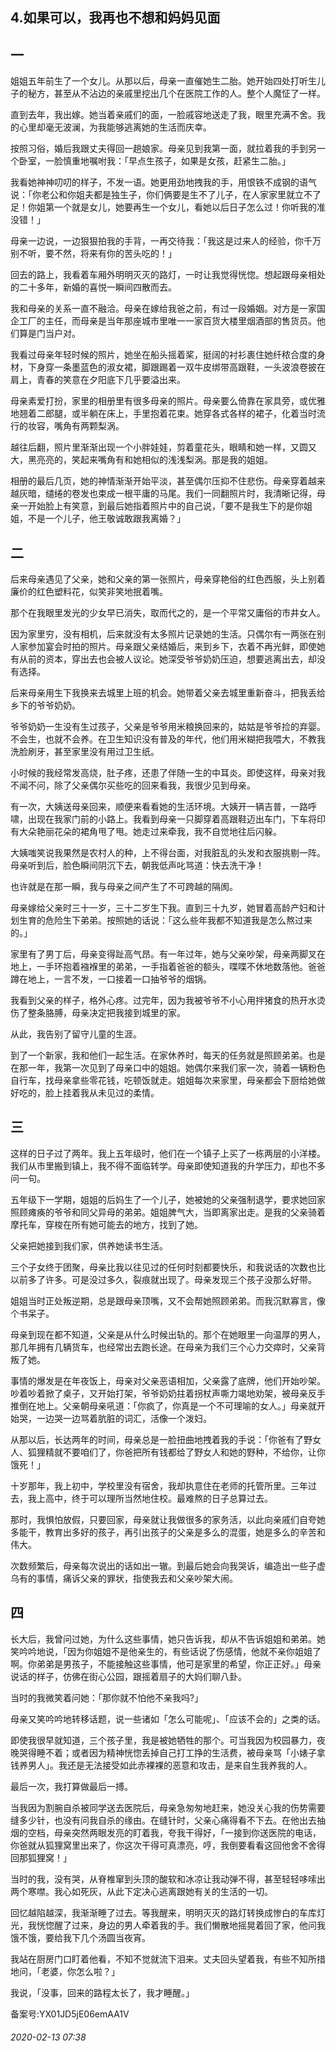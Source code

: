## 4.如果可以，我再也不想和妈妈见面

一
--


姐姐五年前生了一个女儿。从那以后，母亲一直催她生二胎。她开始四处打听生儿子的秘方，甚至从不沾边的亲戚里挖出几个在医院工作的人。整个人魔怔了一样。


直到去年，我出嫁。她当着亲戚们的面，一脸戚容地送走了我，眼里充满不舍。我的心里却毫无波澜，为我能够逃离她的生活而庆幸。


按照习俗，婚后我跟丈夫得回一趟娘家。母亲见到我第一面，就拉着我的手到另一个卧室，一脸慎重地嘱咐我：「早点生孩子，如果是女孩，赶紧生二胎。」


我看她神神叨叨的样子，不发一语。她更用劲地拽我的手，用恨铁不成钢的语气说：「你老公和你姐夫都是独生子，你们俩要是生不了儿子，在人家家里就立不了足！你姐第一个就是女儿，她要再生一个女儿，看她以后日子怎么过！你听我的准没错！」


母亲一边说，一边狠狠拍我的手背，一再交待我：「我这是过来人的经验，你千万别不听，要不然，将来有你的苦头吃的！」


回去的路上，我看着车厢外明明灭灭的路灯，一时让我觉得恍惚。想起跟母亲相处的二十多年，新婚的喜悦一瞬间四散而去。


我和母亲的关系一直不融洽。母亲在嫁给我爸之前，有过一段婚姻。对方是一家国企工厂的主任，而母亲是当年那座城市里唯一一家百货大楼里烟酒部的售货员。他们算是门当户对。


我看过母亲年轻时候的照片，她坐在船头摇着桨，挺阔的衬衫裹住她纤秾合度的身材，下身穿一条墨蓝色的淑女裙，脚跟踢着一双牛皮绑带高跟鞋，一头波浪卷披在肩上，青春的笑意在夕阳底下几乎要溢出来。


母亲素爱打扮，家里的相册里有很多母亲的照片。母亲要么倚靠在家具旁，或优雅地翘着二郎腿，或半躺在床上，手里抱着花束。她穿各式各样的裙子，化着当时流行的妆容，嘴角有两颗梨涡。


越往后翻，照片里渐渐出现一个小胖娃娃，剪着童花头，眼睛和她一样，又圆又大，黑亮亮的，笑起来嘴角有和她相似的浅浅梨涡。那是我的姐姐。


相册的最后几页，她的神情渐渐开始平淡，甚至偶尔压抑不住悲伤。母亲穿着越来越灰暗，缱绻的卷发也束成一根平庸的马尾。我们一同翻照片时，我清晰记得，母亲一开始脸上有笑意，到最后她指着照片中的自己说，「要不是我生下的是你姐姐，不是一个儿子，他王敬诚敢跟我离婚？」


二
-


后来母亲遇见了父亲，她和父亲的第一张照片，母亲穿艳俗的红色西服，头上别着廉价的红色塑料花，似笑非笑地抿着嘴。


那个在我眼里发光的少女早已消失，取而代之的，是一个平常又庸俗的市井女人。


因为家里穷，没有相机，后来就没有太多照片记录她的生活。只偶尔有一两张在别人家参加宴会时拍的照片。母亲跟父亲结婚后，来到乡下，衣着不再光鲜，即使她有从前的资本，穿出去也会被人议论。她深受爷爷奶奶压迫，想要逃离出去，却没有选择。


后来母亲用生下我换来去城里上班的机会。她带着父亲去城里重新奋斗，把我丢给乡下的爷爷奶奶。


爷爷奶奶一生没有生过孩子，父亲是爷爷用米粮换回来的，姑姑是爷爷捡的弃婴。不会生，也就不会养。在卫生知识没有普及的年代，他们用米糊把我喂大，不教我洗脸刷牙，甚至家里没有用过卫生纸。


小时候的我经常发高烧，肚子疼，还患了伴随一生的中耳炎。即使这样，母亲对我不闻不问，除了父亲偶尔买些吃的回来看我，我很少见到母亲。


有一次，大姨送母亲回来，顺便来看看她的生活环境。大姨开一辆吉普，一路呼啸，出现在我家门前的小路上。我看到母亲一只脚穿着高跟鞋迈出车门，下车将印有大朵艳丽花朵的裙角甩了甩。她走过来牵我，我不自觉地往后闪躲。


大姨嗤笑说我果然是农村人的种，上不得台面，对我脏乱的头发和衣服挑剔一阵。母亲听到后，脸色瞬间阴沉下去，朝我低声叱骂道：快去洗干净！


也许就是在那一瞬，我与母亲之间产生了不可跨越的隔阂。


母亲嫁给父亲时三十一岁，三十二岁生下我。直到三十九岁，她冒着高龄产妇和计划生育的危险生下弟弟。按照她的话说：「这么些年我都不知道我是怎么熬过来的。」


家里有了男丁后，母亲变得趾高气昂。有一年过年，她与父亲吵架，母亲两脚叉在地上，一手环抱着襁褓里的弟弟，一手指着爸爸的额头，喋喋不休地数落他。爸爸蹲在地上，一言不发，一口接着一口抽爷爷的烟锅。


我看到父亲的样子，格外心疼。过完年，因为我被爷爷不小心用拌猪食的热开水烫伤了整条胳膊，母亲决定把我接到城里的家。


从此，我告别了留守儿童的生涯。


到了一个新家，我和他们一起生活。在家休养时，每天的任务就是照顾弟弟。也是在那一年，我第一次见到了母亲口中的姐姐。她偶尔来我们家一次，骑着一辆粉色自行车，找母亲拿些零花钱，吃顿饭就走。姐姐每次来家里，母亲都会下厨给她做好吃的，脸上挂着我从未见过的柔情。


三
-


这样的日子过了两年。我上五年级时，他们在一个镇子上买了一栋两层的小洋楼。我们从市里搬到镇上，我不得不面临转学。母亲即使知道我的升学压力，却也不多问一句。


五年级下一学期，姐姐的后妈生了一个儿子，她被她的父亲强制退学，要求她回家照顾瘫痪的爷爷和同父异母的弟弟。姐姐脾气大，当即离家出走。是我的父亲骑着摩托车，穿梭在所有她可能去的地方，找到了她。


父亲把她接到我们家，供养她读书生活。


三个子女终于团聚，母亲比我以往见过的任何时刻都要快乐，和我说话的次数也比以前多了许多。可是没过多久，裂痕就出现了。母亲发现三个孩子没那么好带。


姐姐当时正处叛逆期，总是跟母亲顶嘴，又不会帮她照顾弟弟。而我沉默寡言，像个书呆子。


母亲到现在都不知道，父亲是从什么时候出轨的。那个在她眼里一向温厚的男人，那几年拥有几辆货车，也经常出去跑长途。在母亲为我们三个心力交瘁时，父亲背叛了她。


事情的爆发是在年夜饭上，母亲对父亲恶语相加，父亲露了底牌，他们开始吵架。吵着吵着掀了桌子，又开始打架，爷爷奶奶拄着拐杖声嘶力竭地劝架，被母亲反手推倒在地上。父亲朝母亲吼道：「你疯了，你真是一个不可理喻的女人。」母亲就开始哭，一边哭一边骂着肮脏的词汇，活像一个泼妇。


从那以后，长达两年的时间，母亲总是一脸扭曲地拽着我的手说：「你爸有了野女人、狐狸精就不要咱们了，你爸把所有钱都给了野女人和她的野种，不给你，让你饿死！」


十岁那年，我上初中，学校里没有宿舍，我却执意住在老师的托管所里。三年过去，我上高中，终于可以理所当然地住校。最难熬的日子总算过去。


那时，我惧怕放假，只要回家，母亲就让我做很多的家务活，以此向亲戚们自夸她多能干，教育出多好的孩子，再引出孩子的父亲是多么的混蛋，她是多么的辛苦和伟大。


次数频繁后，母亲每次说出的话如出一辙。到最后她会向我哭诉，编造出一些子虚乌有的事情，痛诉父亲的罪状，指使我去和父亲吵架大闹。


四
-


长大后，我曾问过她，为什么这些事情，她只告诉我，却从不告诉姐姐和弟弟。她笑吟吟地说，「因为你姐姐不是他亲生的，有些话说了伤感情，他就不亲你姐姐了啊。你弟弟是男孩子，不能接触这些事情，他可是家里的希望，你正正好。」母亲说话的样子，仿佛在街心公园，跟摇着扇子的大妈们聊八卦。


当时的我微笑着问她：「那你就不怕他不亲我吗?」


母亲又笑吟吟地转移话题，说一些诸如「怎么可能呢」、「应该不会的」之类的话。


即使我很早就知道，三个孩子里，我是被她牺牲的那个。可当我因为校园暴力，夜晚哭得睡不着；或者因为精神恍惚丢掉自己打工挣的生活费，被母亲骂「小婊子拿钱养男人」。我还是无法接受如此赤裸裸的恶意和攻击，是来自生我养我的人。


最后一次，我打算做最后一搏。


当我因为割腕自杀被同学送去医院后，母亲急匆匆地赶来，她没关心我的伤势需要缝多少针，也没有问我自杀的缘由。在缝针时，父亲心痛得看不下去。在他出去抽烟的空档，母亲突然两眼发亮的盯着我，夸我干得好，「一接到你送医院的电话，你爸就从狐狸窝里出来了，你这次干得可真漂亮，哼，我倒要看看这回他舍不舍得回那狐狸窝！」


当时的我，没有哭，从脊椎窜到头顶的酸软和冰凉让我动弹不得，甚至轻轻哆嗦出两个寒噤。我心如死灰，从此下定决心逃离跟她有关的生活的一切。


回忆越陷越深，我渐渐睡了过去。等我醒来，明明灭灭的路灯转换成惨白的车库灯光，我恍惚醒了过来，身边的男人牵着我的手。我们懒散地摇晃着回了家，他问我饿不饿，要给我下几个汤圆当夜宵。


我站在厨房门口盯着他看，不知不觉就流下泪来。丈夫回头望着我，有些不知所措地问，「老婆，你怎么啦？」


我说，「没事，回来的路程太长了，我才睡醒。」


备案号:YX01JD5jE06emAA1V


###### 2020-02-13 07:38
